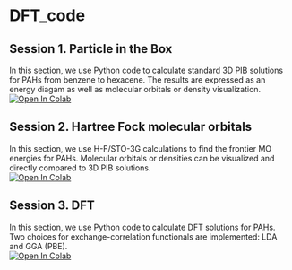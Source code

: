 # DFT_code

## Session 1. Particle in the Box
In this section, we use Python code to calculate standard 3D PIB solutions for PAHs from benzene to hexacene. The results are expressed as an energy diagam as well as molecular orbitals or density visualization. <br />
[![Open In Colab](https://colab.research.google.com/assets/colab-badge.svg)](https://colab.research.google.com/github/BashirovaD/DFT_code/blob/main/1/3D_PIB.ipynb)

## Session 2. Hartree Fock molecular orbitals
In this section, we use H-F/STO-3G calculations to find the frontier MO energies for PAHs. Molecular orbitals or densities can be visualized and directly compared to 3D PIB solutions. <br />
[![Open In Colab](https://colab.research.google.com/assets/colab-badge.svg)](https://colab.research.google.com/github/BashirovaD/DFT_code/blob/main/2/HF_MO.ipynb)

## Session 3. DFT
In this section, we use Python code to calculate DFT solutions for PAHs. Two choices for exchange-correlation functionals are implemented: LDA and GGA (PBE).  <br />
[![Open In Colab](https://colab.research.google.com/assets/colab-badge.svg)](https://colab.research.google.com/github/BashirovaD/DFT_code/blob/main/3/New_DFT_code.ipynb)
